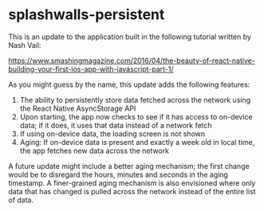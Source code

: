 # splashwalls-persistent

This is an update to the application built in the following tutorial written by Nash Vail:

https://www.smashingmagazine.com/2016/04/the-beauty-of-react-native-building-your-first-ios-app-with-javascript-part-1/

As you might guess by the name, this update adds the following features:

  1. The ability to persistently store data fetched across the network using the React Native AsyncStorage API
  2. Upon starting, the app now checks to see if it has access to on-device data; if it does, it uses that data instead of a network fetch
  3. If using on-device data, the loading screen is not shown
  4. Aging: If on-device data is present and exactly a week old in local time, the app fetches new data across the network

A future update might include a better aging mechanism; the first change would be to disregard the hours, minutes and seconds in the aging timestamp. A finer-grained aging mechanism is also envisioned where only data that has changed is pulled across the network instead of the entire list of data.
